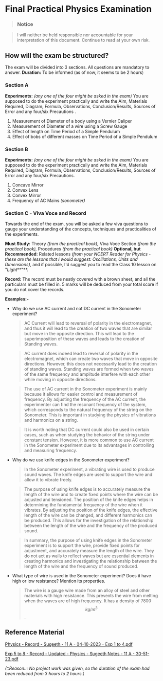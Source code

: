 # Final Practical Physics Examination

> ### Notice

> I will neither be held responsible nor accountable for your interpretation of this document. Continue to read at your own risk.

## How will the exam be structured?

The exam will be divided into 3 sections. All questions are mandatory to answer. **Duration:** To be informed (as of now, it seems to be 2 hours)

### Section A

**Experiments:** _(any one of the four might be asked in the exam)_ You are supposed to do the experiment practically and write the Aim, Materials Required, Diagram, Formula, Observations, Conclusion/Results, Sources of Error and any four/six Precautions .

1. Measurement of Diameter of a body using a Vernier Caliper
2. Measurement of Diameter of a wire using a Screw Gauge
3. Effect of length on Time Period of a Simple Pendulum
4. Effect of bobs of different masses on Time Period of a Simple Pendulum

### Section B

**Experiments:** _(any one of the four might be asked in the exam)_ You are supposed to do the experiment practically and write the Aim, Materials Required, Diagram, Formula, Observations, Conclusion/Results, Sources of Error and any four/six Precautions.

1. Concave Mirror
2. Convex Lens
3. Convex Mirror
4. Frequency of AC Mains _(sonometer)_

### Section C - Viva Voce and Record

Towards the end of the exam, you will be asked a few viva questions to gauge your understanding of the concepts, techniques and practicalities of the experiments.

**Must Study:** Theory _(from the practical book),_ Viva Voce Section _(from the practical book),_ Procedures _(from the practical book)_ **Optional, but Recommended:** Related lessons _(from your NCERT Reader for Physics - these are the lessons that I would suggest: Oscillations, Units and Dimensions)_, and if possible, I'd suggest you to read the Class 10 lesson on "_Light_\*\*"\*\*.

**Record:** The record must be neatly covered with a brown sheet, and all the particulars must be filled in. 5 marks will be deduced from your total score if you do not cover the records.

**Examples:-**

*   Why do we use AC current and not DC current in the Sonometer experiment?

    > AC Current will lead to reversal of polarity in the electromagnet, and thus it will lead to the creation of two waves that are similar but move in the opposite direction. This will lead to the superimposition of these waves and leads to the creation of Standing waves.

    > AC current does indeed lead to reversal of polarity in the electromagnet, which can create two waves that move in opposite directions. However, this does not necessarily lead to the creation of standing waves. Standing waves are formed when two waves of the same frequency and amplitude interfere with each other while moving in opposite directions.

    > The use of AC current in the Sonometer experiment is mainly because it allows for easier control and measurement of frequency. By adjusting the frequency of the AC current, the experimenter can find the resonant frequency of the system, which corresponds to the natural frequency of the string on the Sonometer. This is important in studying the physics of vibrations and harmonics on a string.

    > It is worth noting that DC current could also be used in certain cases, such as when studying the behavior of the string under constant tension. However, it is more common to use AC current in the Sonometer experiment due to its advantages in controlling and measuring frequency.
*   Why do we use knife edges in the Sonometer experiment?

    > In the Sonometer experiment, a vibrating wire is used to produce sound waves. The knife edges are used to support the wire and allow it to vibrate freely.

    > The purpose of using knife edges is to accurately measure the length of the wire and to create fixed points where the wire can be adjusted and tensioned. The position of the knife edges helps in determining the fundamental frequency of the wire when it vibrates. By adjusting the position of the knife edges, the effective length of the wire can be changed, and different harmonics can be produced. This allows for the investigation of the relationship between the length of the wire and the frequency of the produced sound.

    > In summary, the purpose of using knife edges in the Sonometer experiment is to support the wire, provide fixed points for adjustment, and accurately measure the length of the wire. They do not act as walls to reflect waves but are essential elements in creating harmonics and investigating the relationship between the length of the wire and the frequency of sound produced.
*   What type of wire is used in the Sonometer experiment? Does it have high or low resistance? Mention its properties.

    > The wire is a gauge wire made from an alloy of steel and other materials with high resistance. This prevents the wire from melting when the waves are of high frequency. It has a density of 7800 $$kg/m^3$$.

## Reference Material

[Physics - Record - Sugeeth - 11 A - 04-10-2023 - Exp 1 to 4.pdf](https://drive.google.com/file/d/15Ggp7Vk4YVZQA8X9SR8VYdJ25Vc0WxLE/view?usp=drive\_link)

[Exp 5 to 8 - Record - Updated - Physics - Sugeeth Notes - 11 A - 30-51-23.pdf](https://drive.google.com/file/d/1WWGLP5uXm9HDRzMVFe5PllX0f0ThGG5M/view?usp=drivesdk)

_(::Reason::: No project work was given, so the duration of the exam had been reduced from 3 hours to 2 hours.)_
